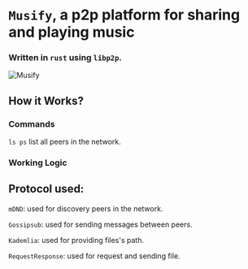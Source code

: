 # `Musify`, a p2p platform for sharing and playing music 
### Written in `rust` using `libp2p`.

![Musify](relative=assets/musify.png?raw=true "Musify")

## How it Works?
### Commands
`ls ps` list all peers in the network.

### Working Logic
## Protocol used: 
`mDND`: used for discovery peers in the network.

`Gossipsub`: used for sending messages between peers.

`Kademlia`: used for providing files's path.

`RequestResponse`: used for request and sending file.